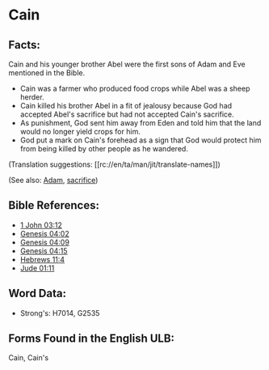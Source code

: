 # Cain

## Facts:

Cain and his younger brother Abel were the first sons of Adam and Eve mentioned in the Bible.

* Cain was a farmer who produced food crops while Abel was a sheep herder.
* Cain killed his brother Abel in a fit of jealousy because God had accepted Abel's sacrifice but had not accepted Cain's sacrifice.
* As punishment, God sent him away from Eden and told him that the land would no longer yield crops for him.
* God put a mark on Cain's forehead as a sign that God would protect him from being killed by other people as he wandered.

(Translation suggestions: [[rc://en/ta/man/jit/translate-names]])

(See also: [Adam](../names/adam.md), [sacrifice](../other/sacrifice.md))

## Bible References:

* [1 John 03:12](rc://en/tn/help/1jn/03/12)
* [Genesis 04:02](rc://en/tn/help/gen/04/02)
* [Genesis 04:09](rc://en/tn/help/gen/04/09)
* [Genesis 04:15](rc://en/tn/help/gen/04/15)
* [Hebrews 11:4](rc://en/tn/help/heb/11/04)
* [Jude 01:11](rc://en/tn/help/jud/01/11)

## Word Data:

* Strong's: H7014, G2535

## Forms Found in the English ULB:

Cain, Cain's
